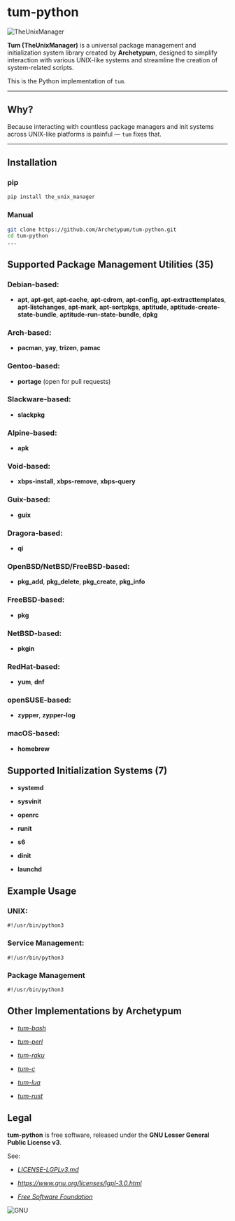 # tum-python

![TheUnixManager](https://github.com/user-attachments/assets/6c0b3fbc-1d09-4d35-9dde-33b22a468c45)

**Tum (TheUnixManager)** is a universal package management and initialization system library created by **Archetypum**, designed to simplify interaction with various UNIX-like systems and streamline the creation of system-related scripts.

This is the Python implementation of `tum`.

---

## Why?

Because interacting with countless package managers and init systems across UNIX-like platforms is painful — `tum` fixes that.

---

## Installation

### pip

```sh
pip install the_unix_manager
```

### Manual

```sh
git clone https://github.com/Archetypum/tum-python.git
cd tum-python
...
```

## Supported Package Management Utilities (35)

### Debian-based:

- **apt**, **apt-get**, **apt-cache**, **apt-cdrom**, **apt-config**, **apt-extracttemplates**, **apt-listchanges**, **apt-mark**, **apt-sortpkgs**, **aptitude**, **aptitude-create-state-bundle**, **aptitude-run-state-bundle**, **dpkg**

### Arch-based:

- **pacman**, **yay**, **trizen**, **pamac**

### Gentoo-based:

- **portage** (open for pull requests)

### Slackware-based:

- **slackpkg**

### Alpine-based:

- **apk**

### Void-based:

- **xbps-install**, **xbps-remove**, **xbps-query**

### Guix-based:

- **guix**

### Dragora-based:

- **qi**

### OpenBSD/NetBSD/FreeBSD-based:

- **pkg_add**, **pkg_delete**, **pkg_create**, **pkg_info**

### FreeBSD-based:

- **pkg**

### NetBSD-based:

- **pkgin**

### RedHat-based:

- **yum**, **dnf**

### openSUSE-based:

- **zypper**, **zypper-log**

### macOS-based:

- **homebrew**

## Supported Initialization Systems (7)

- **systemd**

- **sysvinit**

- **openrc**

- **runit**

- **s6**

- **dinit**

- **launchd**

## Example Usage

### UNIX:

```python3
#!/usr/bin/python3
```

### Service Management:

```python3
#!/usr/bin/python3
```

### Package Management

```python3
#!/usr/bin/python3
```

## Other Implementations by Archetypum

- [_tum-bash_](https://github.com/Archetypum/tum-bash)

- [_tum-perl_](https://github.com/Archetypum/tum-perl)

- [_tum-raku_](https://github.com/Archetypum/tum-raku)

- [_tum-c_](https://github.com/Archetypum/tum-c)

- [_tum-lua_](https://github.com/Archetypum/tum-lua)

- [_tum-rust_](https://github.com/Archetypum/tum-rust)

## Legal

**tum-python** is free software, released under the **GNU Lesser General Public License v3**.

See:

- [_LICENSE-LGPLv3.md_](https://github.com/Archetypum/tum-python/blob/master/LICENSE-LGPLv3.md)

- _https://www.gnu.org/licenses/lgpl-3.0.html_

- [_Free Software Foundation_](https://www.fsf.org/)

![GNU](https://github.com/user-attachments/assets/66935a97-374f-4dbc-9f1c-428070fda139)
